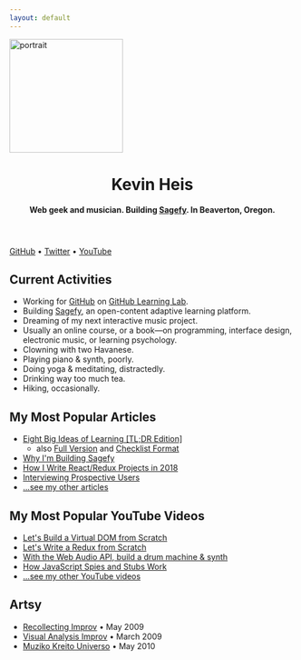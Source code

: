 ```yaml
---
layout: default
---
```


<img src="https://avatars3.githubusercontent.com/u/1221423?s=400&v=4" alt="portrait" width="200" />

<header class="my-c">

Kevin Heis
==========

**Web geek and musician. Building [Sagefy][sagefy]. In Beaverton, Oregon.**

</header>

[GitHub][github] • [Twitter][twitter] • [YouTube][youtube]

Current Activities
------------------

- Working for [GitHub](https://www.github.com) on [GitHub Learning Lab](https://lab.github.com/).
- Building [Sagefy](https://sagefy.org/), an open-content adaptive learning platform.
- Dreaming of my next interactive music project.
- Usually an online course, or a book—on programming, interface design, electronic music, or learning psychology.
- Clowning with two Havanese.
- Playing piano & synth, poorly.
- Doing yoga & meditating, distractedly.
- Drinking way too much tea.
- Hiking, occasionally.

My Most Popular Articles
----------------------------

- [Eight Big Ideas of Learning [TL;DR Edition]](/stories/eight-big-ideas-of-learning-tl-dr-edition)
  - also [Full Version](/stories/eight-big-ideas-of-learning) and [Checklist Format](/stories/a-checklist-to-make-your-own-learning-plan)
- [Why I'm Building Sagefy](/stories/why-i-m-building-sagefy)
- [How I Write React/Redux Projects in 2018](/stories/how-i-write-react-redux-projects-in-2018)
- [Interviewing Prospective Users](/stories/interviewing-prospective-users)
- [...see my other articles](/stories)

My Most Popular YouTube Videos
---------------------------

- [Let's Build a Virtual DOM from Scratch](https://youtu.be/l2Tu0NqH0qU)
- [Let's Write a Redux from Scratch](https://youtu.be/j9Z86CLg9YY)
- [With the Web Audio API, build a drum machine & synth](https://youtu.be/NcU8OkhXbz4)
- [How JavaScript Spies and Stubs Work](https://youtu.be/wUxmVL998FU)
- [...see my other YouTube videos][youtube]

Artsy
-----

- [Recollecting Improv](https://vimeo.com/6540364) • May 2009
- [Visual Analysis Improv](https://vimeo.com/6651766) • March 2009
- [Muziko Kreito Universo](https://vimeo.com/11514953) • May 2010

[sagefy]: https://sagefy.org
[github]: https://github.com/heiskr
[twitter]: https://twitter.com/heiskr
[youtube]: https://www.youtube.com/channel/UCyJoOeTGjdzPKfHX177JkBQ
